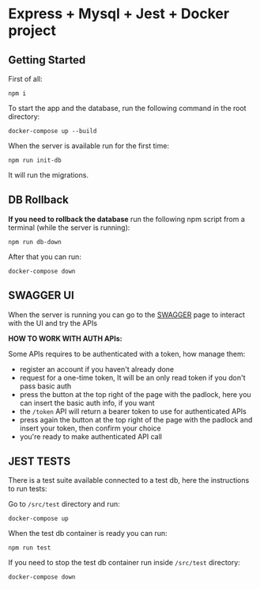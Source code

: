 # Express + Mysql + Jest + Docker project

## Getting Started

First of all:

```
npm i
```

To start the app and the database, run the following command in the root directory:

```
docker-compose up --build
```

When the server is available run for the first time:

```
npm run init-db
```

It will run the migrations.

## DB Rollback

**If you need to rollback the database** run the following npm script from a terminal (while the server is running):

```
npm run db-down
```

After that you can run:

```
docker-compose down
```

## SWAGGER UI

When the server is running you can go to the [SWAGGER](http://localhost:3000/api-docs/) page to interact with the UI and try the APIs

**HOW TO WORK WITH AUTH APIs:**

Some APIs requires to be authenticated with a token, how manage them:

- register an account if you haven't already done
- request for a one-time token, It will be an only read token if you don't pass basic auth
- press the button at the top right of the page with the padlock, here you can insert the basic auth info, if you want
- the `/token` API will return a bearer token to use for authenticated APIs
- press again the button at the top right of the page with the padlock and insert your token, then confirm your choice
- you're ready to make authenticated API call

## JEST TESTS

There is a test suite available connected to a test db, here the instructions to run tests:

Go to `/src/test` directory and run:

```
docker-compose up
```

When the test db container is ready you can run:

```
npm run test
```

If you need to stop the test db container run inside `/src/test` directory:

```
docker-compose down
```
